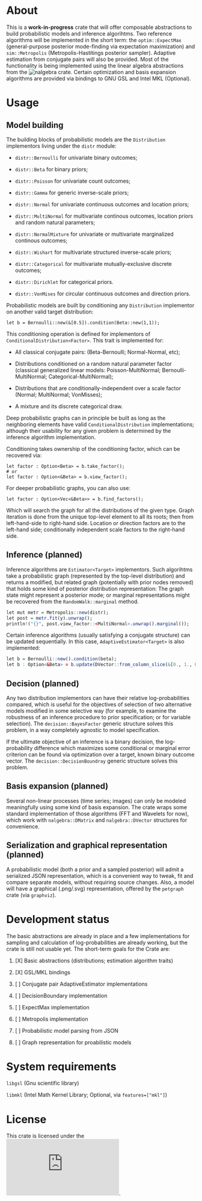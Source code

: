 # About

This is a **work-in-progress** crate that will offer composable abstractions to build probabilistic models and inference algorihtms. Two reference algorithms will be implemented in the short term: the `optim::ExpectMax` (general-purpose posterior mode-finding via expectation maximization) and `sim::Metropolis` (Metropolis-Hastitings posterior sampler). Adaptive estimation from conjugate pairs will also be provided. Most of the functionality is being implemented using the linear algebra abstractions from the ![nalgebra](https://crates.io/crates/nalgebra) crate. Certain optimization and basis expansion algorithms are provided via bindings to GNU GSL and Intel MKL (Optional).

# Usage

## Model building

The building blocks of probabilistic models are the `Distribution` implementors living under the `distr` module:

- `distr::Bernoulli` for univariate binary outcomes;

- `distr::Beta` for binary priors;

- `distr::Poisson` for univariate count outcomes;

- `distr::Gamma` for generic inverse-scale priors;

- `distr::Normal` for univariate continuous outcomes and location priors;

- `distr::MultiNormal` for multivariate continous outcomes, location priors and random natural parameters;

- `distr::NormalMixture` for univariate or multivariate marginalized continous outcomes;

- `distr::Wishart` for multivariate structured inverse-scale priors;

- `distr::Categorical` for multivariate mutually-exclusive discrete outcomes;

- `distr::Dirichlet` for categorical priors.

- `distr::VonMises` for circular continuous outcomes and direction priors.

Probabilistic models are built by conditioning any `Distribution` implementor on another valid target distribution:

```
let b = Bernoulli::new(&[0.5]).condition(Beta::new(1,1));
```

This conditioning operation is defined for implementors of `ConditionalDistribution<Factor>`. This trait is implemented for:

- All classical conjugate pairs: (Beta-Bernoulli; Normal-Normal, etc);

- Distributions conditioned on a random natural parameter factor (classical generalized linear models: Poisson-MultiNormal; Bernoulli-MultiNormal; Categorical-MultiNormal);

- Distributions that are conditionally-independent over a scale factor (Normal; MultiNormal; VonMisses);

- A mixture and its discrete categorical draw.

Deep probabilistic graphs can in principle be built as long as the neighboring elements have valid `ConditionalDistribution` implementations; although their usability for any given problem is determined by the inference algorithm implementation.

Conditioning takes ownership of the conditioning factor, which can be recovered via:

```
let factor : Option<Beta> = b.take_factor();
# or
let factor : Option<&Beta> = b.view_factor();
```

For deeper probabilistic graphs, you can also use:

```
let factor : Option<Vec<&Beta>> = b.find_factors();
```

Which will search the graph for all the distributions of the given type. Graph iteration is done from the unique top-level element to all its roots; then from left-hand-side to right-hand side. Location or direction factors are to the left-hand side; conditionally independent scale factors to the right-hand side.

## Inference (planned)

Inference algorithms are `Estimator<Target>` implementors. Such algorihtms take a probabilistic graph (represented by the top-level distribution) and returns a modified, but related graph (potentially with prior nodes removed) that holds some kind of posterior distribution representation: The graph state might represent a posterior mode; or marginal representations might be recovered from the `RandomWalk::marginal` method.

```r
let mut metr = Metropolis::new(distr);
let post = metr.fit(y).unwrap();
println!("{}", post.view_factor::<MultiNormal>.unwrap().marginal());
```

Certain inference algorithms (usually satisfying a conjugate structure) can be updated sequentially. In this case, `AdaptiveEstimator<Target>` is also implemented:

```r
let b = Bernoulli::new().condition(beta);
let b : Option<&Beta> = b.update(DVector::from_column_slice(&[0., 1., 0.]);
```

## Decision (planned)

Any two distribution implementors can have their relative log-probabilities compared, which is useful for the objectives of selection of two alternative models modified in some selective way (for example, to examine the robustness of an inference procedure to prior specification; or for variable selection). The `decision::BayesFactor` generic structure solves this problem, in a way completely agnostic to model specification. 

If the ultimate objective of an inference is a binary decision, the log-probability difference which maximizes some conditional or marginal error criterion can be found via optimization over a target, known binary outcome vector. The `decision::DecisionBoundray` generic structure solves this problem.

## Basis expansion (planned)

Several non-linear processes (time series; images) can only be modeled meaningfully using some kind of basis expansion. The crate wraps some standard implementation of those algorithms (FFT and Wavelets for now), which work with `nalgebra::DMatrix` and `nalgebra::DVector` structures for convenience.

## Serialization and graphical representation (planned)

A probabilistic model (both a prior and a sampled posterior) will admit a serialized JSON representation, which is a convenient way to tweak, fit and compare separate models, without requiring source changes. Also, a model will have a graphical (.png/.svg) representation, offered by the `petgraph` crate (via `graphviz`). 

# Development status

The basic abstractions are already in place and a few implementations for sampling and calculation of log-probabilities are already working, but the crate is still not usable yet. The short-term goals for the Crate are:

1. [X] Basic abstractions (distributions; estimation algorithm traits)

2. [X] GSL/MKL bindings

3. [ ] Conjugate pair AdaptiveEstimator implementations

4. [ ] DecisionBoundary implementation

5. [ ] ExpectMax implementation

6. [ ] Metropolis implementation 

7. [ ] Probabilistic model parsing from JSON

8. [ ] Graph representation for proabilistic models

# System requirements

`libgsl` (Gnu scientific library)

`libmkl` (Intel Math Kernel Library; Optional, via `features=["mkl"]`)

# License

This crate is licensed under the ![LGPL v3.0](https://www.gnu.org/licenses/lgpl-3.0.en.html).


